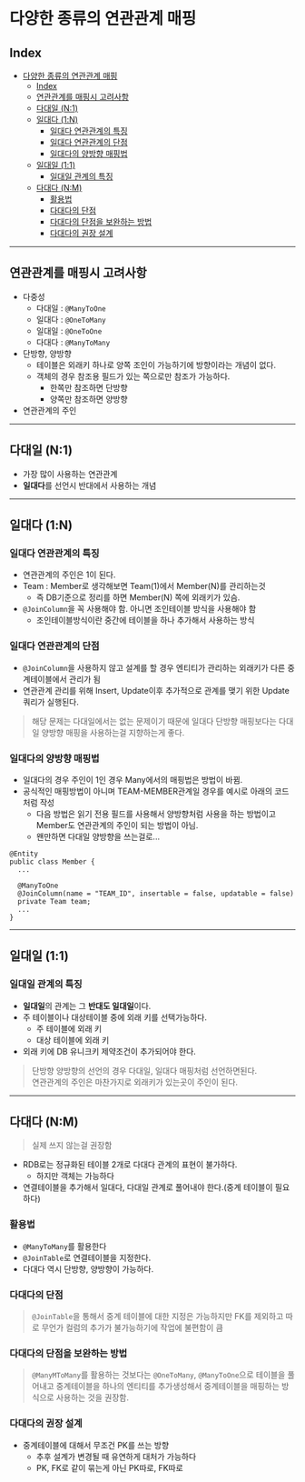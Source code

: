 # 다양한 종류의 연관관계 매핑

## Index

- [다양한 종류의 연관관계 매핑](#다양한-종류의-연관관계-매핑)
  - [Index](#index)
  - [연관관계를 매핑시 고려사항](#연관관계를-매핑시-고려사항)
  - [다대일 (N:1)](#다대일-n1)
  - [일대다 (1:N)](#일대다-1n)
    - [일대다 연관관계의 특징](#일대다-연관관계의-특징)
    - [일대다 연관관계의 단점](#일대다-연관관계의-단점)
    - [일대다의 양방향 매핑법](#일대다의-양방향-매핑법)
  - [일대일 (1:1)](#일대일-11)
    - [일대일 관계의 특징](#일대일-관계의-특징)
  - [다대다 (N:M)](#다대다-nm)
    - [활용법](#활용법)
    - [다대다의 단점](#다대다의-단점)
    - [다대다의 단점을 보완하는 방법](#다대다의-단점을-보완하는-방법)
    - [다대다의 권장 설계](#다대다의-권장-설계)

---

## 연관관계를 매핑시 고려사항

- 다중성
  - 다대일 : `@ManyToOne`
  - 일대다 : `@OneToMany`
  - 일대일 : `@OneToOne`
  - 다대다 : `@ManyToMany`
- 단방향, 양방향
  - 테이블은 외래키 하나로 양쪽 조인이 가능하기에 방향이라는 개념이 없다.
  - 객체의 경우 참조용 필드가 있는 쪽으로만 참조가 가능하다.
    - 한쪽만 참조하면 단방향
    - 양쪽만 참조하면 양방향
- 연관관계의 주인

---

## 다대일 (N:1)

- 가장 많이 사용하는 연관관계
- **일대다**를 선언시 반대에서 사용하는 개념

---

## 일대다 (1:N)

### 일대다 연관관계의 특징

- 연관관계의 주인은 1이 된다.
- Team : Member로 생각해보면 Team(1)에서 Member(N)를 관리하는것
  - 즉 DB기준으로 정리를 하면 Member(N) 쪽에 외래키가 있슴.
- `@JoinColumn`을 꼭 사용해야 함. 아니면 조인테이블 방식을 사용해야 함
  - 조인테이블방식이란 중간에 테이블을 하나 추가해서 사용하는 방식

### 일대다 연관관계의 단점

- `@JoinColumn`을 사용하지 않고 설계를 할 경우 엔티티가 관리하는 외래키가 다른 중계테이블에서 관리가 됨
- 연관관계 관리를 위해 Insert, Update이후 추가적으로 관계를 맺기 위한 Update 쿼리가 실행된다.

> 해당 문제는 다대일에서는 없는 문제이기 때문에 일대다 단방향 매핑보다는 다대일 양방향 매핑을 사용하는걸 지향하는게 좋다.

### 일대다의 양방향 매핑법

- 일대다의 경우 주인이 1인 경우 Many에서의 매핑법은 방법이 바뀜.
- 공식적인 매핑방법이 아니며 TEAM-MEMBER관계일 경우를 예시로 아래의 코드처럼 작성
  - 다음 방법은 읽기 전용 필드를 사용해서 양방향처럼 사용을 하는 방법이고 Member도 연관관계의 주인이 되는 방법이 아님.
  - 왠만하면 다대일 양방향을 쓰는걸로...

```
@Entity
public class Member {
  ...

  @ManyToOne
  @JoinColumn(name = "TEAM_ID", insertable = false, updatable = false)
  private Team team;
  ...
}
```

---

## 일대일 (1:1)

### 일대일 관계의 특징

- **일대일**의 관계는 그 **반대도 일대일**이다.
- 주 테이블이나 대상테이블 중에 외래 키를 선택가능하다.
  - 주 테이블에 외래 키
  - 대상 테이블에 외래 키
- 외래 키에 DB 유니크키 제약조건이 추가되어야 한다.

> 단방향 양방향의 선언의 경우 다대일, 일대다 매핑처럼 선언하면된다.  
> 연관관계의 주인은 마찬가지로 외래키가 있는곳이 주인이 된다.

---

## 다대다 (N:M)

> 실제 쓰지 않는걸 권장함

- RDB로는 정규화된 테이블 2개로 다대다 관계의 표현이 불가하다.
  - 하지만 객체는 가능하다
- 연결테이블을 추가해서 일대다, 다대일 관계로 풀어내야 한다.(중계 테이블이 필요하다)

### 활용법

- `@ManyToMany`를 활용한다
- `@JoinTable`로 연결테이블을 지정한다.
- 다대다 역시 단방향, 양방향이 가능하다.

### 다대다의 단점

> `@JoinTable`을 통해서 중계 테이블에 대한 지정은 가능하지만 FK를 제외하고 따로 무언가 컬럼의 추가가 불가능하기에 작업에 불편함이 큼

### 다대다의 단점을 보완하는 방법

> `@ManyMToMany`를 활용하는 것보다는 `@OneToMany`, `@ManyToOne`으로 테이블을 풀어내고 중계테이블을 하나의 엔티티를 추가생성해서 중계테이블을 매핑하는 방식으로 사용하는 것을 권장함.

### 다대다의 권장 설계

- 중계테이블에 대해서 무조건 PK를 쓰는 방향
  - 추후 설계가 변경될 때 유연하게 대처가 가능하다
  - PK, FK로 같이 묶는게 아닌 PK따로, FK따로
